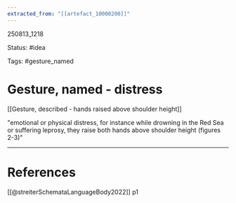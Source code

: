 ```yaml
---
extracted_from: "[[artefact_10000200]]"
---
```



250813_1218

Status: #idea

Tags: #gesture_named 
# Gesture, named - distress
[[Gesture, described - hands raised above shoulder height]]

"emotional or physical distress, for instance while drowning in the Red Sea or suffering leprosy, they raise both hands above shoulder height (figures 2-3)"

---
# References
[[@streiterSchemataLanguageBody2022]] p1